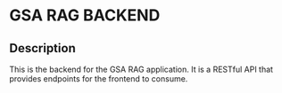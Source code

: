 # GSA RAG BACKEND

## Description
This is the backend for the GSA RAG application. It is a RESTful API that provides endpoints for the frontend to consume.


